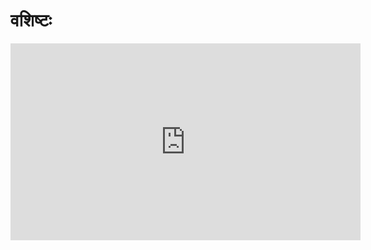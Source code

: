 # वशिष्टः

<iframe width="560" height="315" src="https://www.youtube.com/embed/Wh-7hAXyB-I" frameborder="0" allow="accelerometer; autoplay; encrypted-media; gyroscope; picture-in-picture" allowfullscreen></iframe>